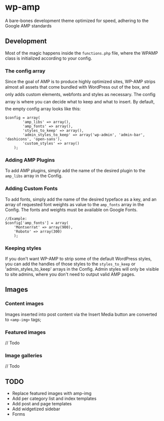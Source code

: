 # wp-amp

A bare-bones development theme optimized for speed, adhering to the Google AMP standards

## Development

Most of the magic happens inside the `functions.php` file, where the WPAMP class is initialized according to your config.

### The config array

Since the goal of AMP is to produce highly optimized sites, WP-AMP strips almost all assets that come bundled with WordPress out of the box, and only adds custom elements, webfonts and styles as necessary. The config array is where you can decide what to keep and what to insert. By default, the empty config array looks like this:

```
$config = array(
		'amp_libs' => array(),
		'amp_fonts' => array(),
		'styles_to_keep' => array(),
		'admin_styles_to_keep' => array('wp-admin', 'admin-bar', 'dashicons', 'open-sans'),
		'custom_styles' => array()
	);
```

### Adding AMP Plugins

To add AMP plugins, simply add the name of the desired plugin to the `amp_libs` array in the Config.

### Adding Custom Fonts

To add  fonts, simply add the name of the desired typeface as a key, and an array of requested font weights as value to the `amp_fonts` array in the Config. The fonts and weights must be available on Google Fonts.

```
//Example:
$config['amp_fonts'] = array(
	'Montserrat' => array(900),
	'Roboto' => array(300)
	);

```

### Keeping styles

If you don't want WP-AMP to strip some of the default WordPress styles, you can add the handles of those styles to the `styles_to_keep` or 'admin_styles_to_keep' arrays in the Config. Admin styles will only be visible to site admins, where you don't need to output valid AMP pages.

## Images

### Content images

Images inserted into post content via the Insert Media button are converted to `<amp-img>` tags;

### Featured images 

// Todo

### Image galleries

// Todo

## TODO

- Replace featured images with amp-img
- Add per category list and index templates
- Add post and page templates
- Add widgetized sidebar
- Forms